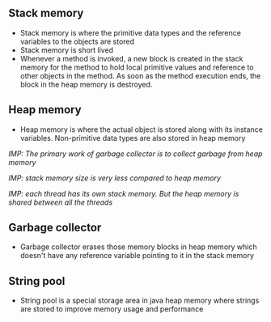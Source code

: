 ## Stack memory
- Stack memory is where the primitive data types and the reference variables to the objects are stored
- Stack memory is short lived
- Whenever a method is invoked, a new block is created in the stack memory for the method to hold local primitive values and reference to other objects in the method. As soon as the method execution ends, the block in the heap memory is destroyed. 

## Heap memory
- Heap memory is where the actual object is stored along with its instance variables. Non-primitive data types are also stored in heap memory
  
_IMP: The primary work of garbage collector is to collect garbage from heap memory_

_IMP: stack memory size is very less compared to heap memory_

_IMP: each thread has its own stack memory. But the heap memory is shared between all the threads_

## Garbage collector
- Garbage collector erases those memory blocks in heap memory which doesn't have any reference variable pointing to it in the stack memory

## String pool
- String pool is a special storage area in java heap memory where strings are stored to improve memory usage and performance 